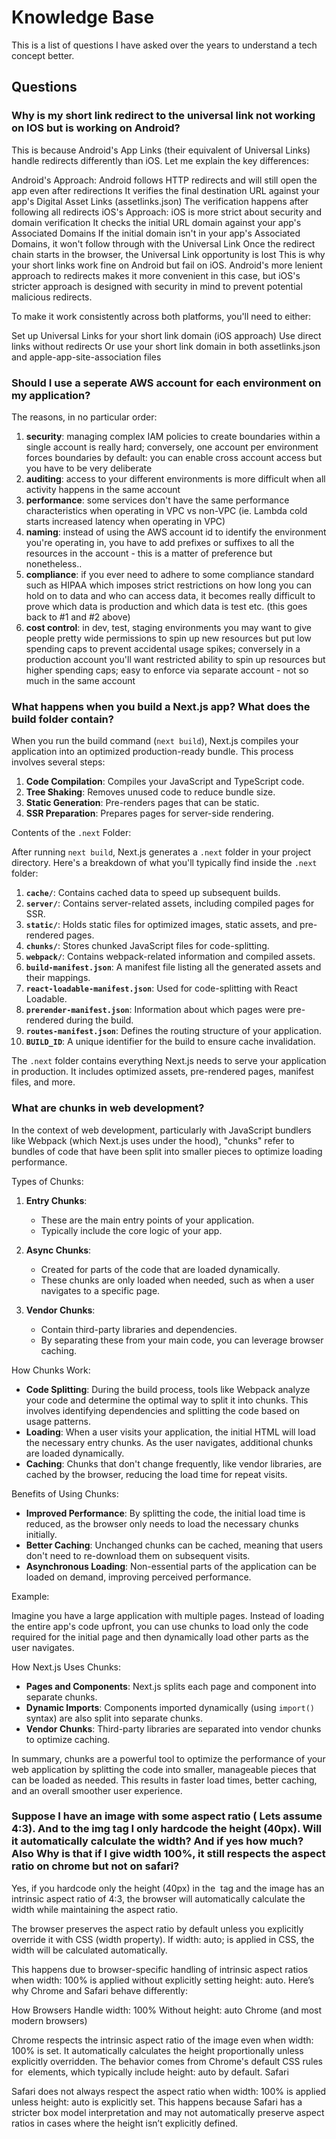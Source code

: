 # Knowledge Base

This is a list of questions I have asked over the years to understand a tech concept better.

## Questions

### Why is my short link redirect to the universal link not working on IOS but is working on Android?

This is because Android's App Links (their equivalent of Universal Links) handle redirects differently than iOS. Let me explain the key differences:

Android's Approach:
Android follows HTTP redirects and will still open the app even after redirections
It verifies the final destination URL against your app's Digital Asset Links (assetlinks.json)
The verification happens after following all redirects
iOS's Approach:
iOS is more strict about security and domain verification
It checks the initial URL domain against your app's Associated Domains
If the initial domain isn't in your app's Associated Domains, it won't follow through with the Universal Link
Once the redirect chain starts in the browser, the Universal Link opportunity is lost
This is why your short links work fine on Android but fail on iOS. Android's more lenient approach to redirects makes it more convenient in this case, but iOS's stricter approach is designed with security in mind to prevent potential malicious redirects.

To make it work consistently across both platforms, you'll need to either:

Set up Universal Links for your short link domain (iOS approach)
Use direct links without redirects
Or use your short link domain in both assetlinks.json and apple-app-site-association files

### Should I use a seperate AWS account for each environment on my application?

The reasons, in no particular order:

1. **security**: managing complex IAM policies to create boundaries within a single account is really hard; conversely, one account per environment forces boundaries by default: you can enable cross account access but you have to be very deliberate
2. **auditing**: access to your different environments is more difficult when all activity happens in the same account
3. **performance**: some services don't have the same performance characteristics when operating in VPC vs non-VPC (ie. Lambda cold starts increased latency when operating in VPC)
4. **naming**: instead of using the AWS account id to identify the environment you're operating in, you have to add prefixes or suffixes to all the resources in the account - this is a matter of preference but nonetheless..
5. **compliance**: if you ever need to adhere to some compliance standard such as HIPAA which imposes strict restrictions on how long you can hold on to data and who can access data, it becomes really difficult to prove which data is production and which data is test etc. (this goes back to #1 and #2 above)
6. **cost control**: in dev, test, staging environments you may want to give people pretty wide permissions to spin up new resources but put low spending caps to prevent accidental usage spikes; conversely in a production account you'll want restricted ability to spin up resources but higher spending caps; easy to enforce via separate account - not so much in the same account

### What happens when you build a Next.js app? What does the build folder contain?

When you run the build command (`next build`), Next.js compiles your application into an optimized production-ready bundle. This process involves several steps:

1. **Code Compilation**: Compiles your JavaScript and TypeScript code.
2. **Tree Shaking**: Removes unused code to reduce bundle size.
3. **Static Generation**: Pre-renders pages that can be static.
4. **SSR Preparation**: Prepares pages for server-side rendering.

Contents of the `.next` Folder:

After running `next build`, Next.js generates a `.next` folder in your project directory. Here's a breakdown of what you'll typically find inside the `.next` folder:

1. **`cache/`**: Contains cached data to speed up subsequent builds.
2. **`server/`**: Contains server-related assets, including compiled pages for SSR.
3. **`static/`**: Holds static files for optimized images, static assets, and pre-rendered pages.
4. **`chunks/`**: Stores chunked JavaScript files for code-splitting.
5. **`webpack/`**: Contains webpack-related information and compiled assets.
6. **`build-manifest.json`**: A manifest file listing all the generated assets and their mappings.
7. **`react-loadable-manifest.json`**: Used for code-splitting with React Loadable.
8. **`prerender-manifest.json`**: Information about which pages were pre-rendered during the build.
9. **`routes-manifest.json`**: Defines the routing structure of your application.
10. **`BUILD_ID`**: A unique identifier for the build to ensure cache invalidation.

The `.next` folder contains everything Next.js needs to serve your application in production. It includes optimized assets, pre-rendered pages, manifest files, and more.

### What are chunks in web development?

In the context of web development, particularly with JavaScript bundlers like Webpack (which Next.js uses under the hood), "chunks" refer to bundles of code that have been split into smaller pieces to optimize loading performance.

Types of Chunks:

1. **Entry Chunks**:

   - These are the main entry points of your application.
   - Typically include the core logic of your app.

2. **Async Chunks**:

   - Created for parts of the code that are loaded dynamically.
   - These chunks are only loaded when needed, such as when a user navigates to a specific page.

3. **Vendor Chunks**:
   - Contain third-party libraries and dependencies.
   - By separating these from your main code, you can leverage browser caching.

How Chunks Work:

- **Code Splitting**: During the build process, tools like Webpack analyze your code and determine the optimal way to split it into chunks. This involves identifying dependencies and splitting the code based on usage patterns.
- **Loading**: When a user visits your application, the initial HTML will load the necessary entry chunks. As the user navigates, additional chunks are loaded dynamically.
- **Caching**: Chunks that don't change frequently, like vendor libraries, are cached by the browser, reducing the load time for repeat visits.

Benefits of Using Chunks:

- **Improved Performance**: By splitting the code, the initial load time is reduced, as the browser only needs to load the necessary chunks initially.
- **Better Caching**: Unchanged chunks can be cached, meaning that users don't need to re-download them on subsequent visits.
- **Asynchronous Loading**: Non-essential parts of the application can be loaded on demand, improving perceived performance.

Example:

Imagine you have a large application with multiple pages. Instead of loading the entire app's code upfront, you can use chunks to load only the code required for the initial page and then dynamically load other parts as the user navigates.

How Next.js Uses Chunks:

- **Pages and Components**: Next.js splits each page and component into separate chunks.
- **Dynamic Imports**: Components imported dynamically (using `import()` syntax) are also split into separate chunks.
- **Vendor Chunks**: Third-party libraries are separated into vendor chunks to optimize caching.

In summary, chunks are a powerful tool to optimize the performance of your web application by splitting the code into smaller, manageable pieces that can be loaded as needed. This results in faster load times, better caching, and an overall smoother user experience.

### Suppose I have an image with some aspect ratio ( Lets assume 4:3). And to the img tag I only hardcode the height (40px). Will it automatically calculate the width? And if yes how much? Also Why is that if I give width 100%, it still respects the aspect ratio on chrome but not on safari?

Yes, if you hardcode only the height (40px) in the <img> tag and the image has an intrinsic aspect ratio of 4:3, the browser will automatically calculate the width while maintaining the aspect ratio.

The browser preserves the aspect ratio by default unless you explicitly override it with CSS (width property).
If width: auto; is applied in CSS, the width will be calculated automatically.

This happens due to browser-specific handling of intrinsic aspect ratios when width: 100% is applied without explicitly setting height: auto. Here’s why Chrome and Safari behave differently:

How Browsers Handle width: 100% Without height: auto
Chrome (and most modern browsers)

Chrome respects the intrinsic aspect ratio of the image even when width: 100% is set.
It automatically calculates the height proportionally unless explicitly overridden.
The behavior comes from Chrome's default CSS rules for <img> elements, which typically include height: auto by default.
Safari

Safari does not always respect the aspect ratio when width: 100% is applied unless height: auto is explicitly set.
This happens because Safari has a stricter box model interpretation and may not automatically preserve aspect ratios in cases where the height isn’t explicitly defined.
